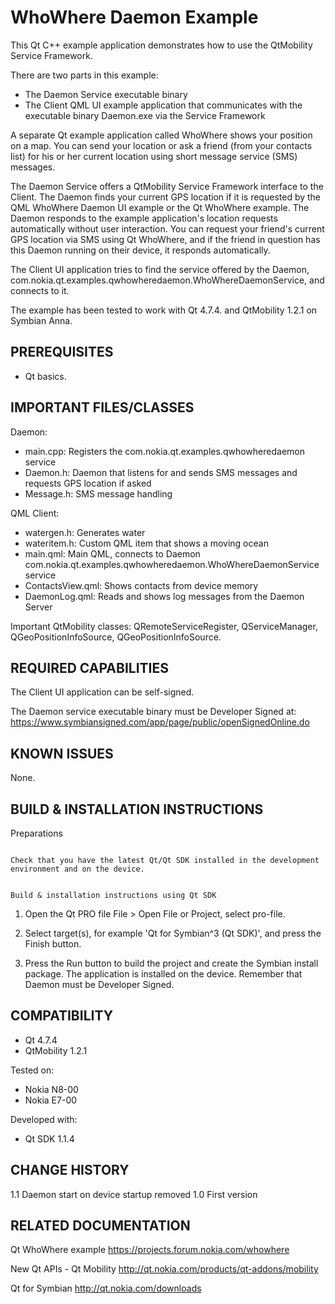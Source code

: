 WhoWhere Daemon Example
=======================

This Qt C++ example application demonstrates how to use the QtMobility Service 
Framework.

There are two parts in this example:
 * The Daemon Service executable binary
 * The Client QML UI example application that communicates with the executable 
   binary Daemon.exe via the Service Framework

A separate Qt example application called WhoWhere shows your position on a 
map. You can send your location or ask a friend (from your contacts list) for 
his or her current location using short message service (SMS) messages.
 
The Daemon Service offers a QtMobility Service Framework interface to the Client.
The Daemon finds your current GPS location if it is requested by the QML WhoWhere
Daemon UI example or the Qt WhoWhere example. The Daemon responds to the example 
application's location requests automatically without user interaction. You can 
request your friend's current GPS location via SMS using Qt WhoWhere, and if 
the friend in question has this Daemon running on their device, it responds automatically.

The Client UI application tries to find the service offered by the Daemon, 
com.nokia.qt.examples.qwhowheredaemon.WhoWhereDaemonService, and connects to 
it.  

The example has been tested to work with Qt 4.7.4. and QtMobility 1.2.1 on 
Symbian Anna.


PREREQUISITES
-------------------------------------------------------------------------------

- Qt basics.


IMPORTANT FILES/CLASSES
-------------------------------------------------------------------------------

Daemon:
- main.cpp:  Registers the com.nokia.qt.examples.qwhowheredaemon service
- Daemon.h:  Daemon that listens for and sends SMS messages and requests GPS 
             location if asked
- Message.h: SMS message handling

QML Client:
- watergen.h:       Generates water
- wateritem.h:      Custom QML item that shows a moving ocean
- main.qml:         Main QML, connects to Daemon 
                    com.nokia.qt.examples.qwhowheredaemon.WhoWhereDaemonService 
                    service 
- ContactsView.qml: Shows contacts from device memory
- DaemonLog.qml:    Reads and shows log messages from the Daemon Server

Important QtMobility classes: QRemoteServiceRegister, QServiceManager, 
QGeoPositionInfoSource, QGeoPositionInfoSource.


REQUIRED CAPABILITIES
-------------------------------------------------------------------------------

The Client UI application can be self-signed.

The Daemon service executable binary must be Developer Signed at: 
https://www.symbiansigned.com/app/page/public/openSignedOnline.do


KNOWN ISSUES
-------------------------------------------------------------------------------

None.


BUILD & INSTALLATION INSTRUCTIONS
-------------------------------------------------------------------------------

Preparations
~~~~~~~~~~~~

Check that you have the latest Qt/Qt SDK installed in the development 
environment and on the device.


Build & installation instructions using Qt SDK
~~~~~~~~~~~~~~~~~~~~~~~~~~~~~~~~~~~~~~~~~~~~~~

1. Open the Qt PRO file
   File > Open File or Project, select pro-file.

2. Select target(s), for example 'Qt for Symbian^3 (Qt SDK)', and press the 
   Finish button.

3. Press the Run button to build the project and create the Symbian install 
   package. The application is installed on the device. Remember that Daemon 
   must be Developer Signed.


COMPATIBILITY
-------------------------------------------------------------------------------

- Qt 4.7.4
- QtMobility 1.2.1

Tested on: 
- Nokia N8-00
- Nokia E7-00

Developed with:
- Qt SDK 1.1.4


CHANGE HISTORY
-------------------------------------------------------------------------------

1.1 Daemon start on device startup removed
1.0 First version


RELATED DOCUMENTATION
-------------------------------------------------------------------------------

Qt WhoWhere example
https://projects.forum.nokia.com/whowhere

New Qt APIs - Qt Mobility
http://qt.nokia.com/products/qt-addons/mobility

Qt for Symbian
http://qt.nokia.com/downloads